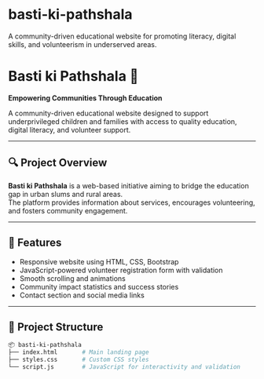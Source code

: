 # basti-ki-pathshala
A community-driven educational website for promoting literacy, digital skills, and volunteerism in underserved areas.
# Basti ki Pathshala 🌟  
**Empowering Communities Through Education**

A community-driven educational website designed to support underprivileged children and families with access to quality education, digital literacy, and volunteer support.

---

## 🔍 Project Overview

**Basti ki Pathshala** is a web-based initiative aiming to bridge the education gap in urban slums and rural areas.  
The platform provides information about services, encourages volunteering, and fosters community engagement.

---

## 🧩 Features

- Responsive website using HTML, CSS, Bootstrap
- JavaScript-powered volunteer registration form with validation
- Smooth scrolling and animations
- Community impact statistics and success stories
- Contact section and social media links

---

## 📁 Project Structure

```bash
📦 basti-ki-pathshala
├── index.html       # Main landing page
├── styles.css       # Custom CSS styles
└── script.js        # JavaScript for interactivity and validation
